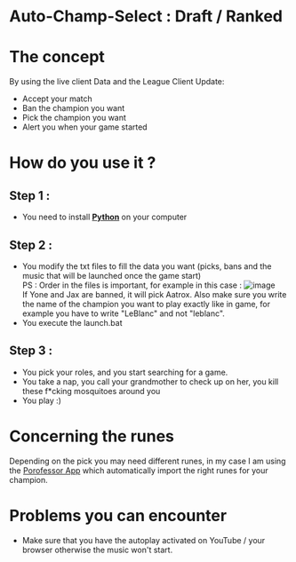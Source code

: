 # Auto-Champ-Select : Draft / Ranked

# The concept

By using the live client Data and the League Client Update:
* Accept your match
* Ban the champion you want
* Pick the champion you want
* Alert you when your game started

# How do you use it ?

## Step 1 :
* You need to install **[Python](https://www.python.org/)** on your computer
## Step 2 :
* You modify the txt files to fill the data you want (picks, bans and the music that will be launched once the game start) <br>
PS : Order in the files is important, for example in this case :
![image](https://user-images.githubusercontent.com/26858750/188025339-2d1f0245-c3f1-4275-8165-46b53c66dbe4.png) <br>
If Yone and Jax are banned, it will pick Aatrox.
Also make sure you write the name of the champion you want to play exactly like in game, for example you have to write "LeBlanc" and not "leblanc".
* You execute the launch.bat 
## Step 3 :
* You pick your roles, and you start searching for a game.
* You take a nap, you call your grandmother to check up on her, you kill these f*cking mosquitoes around you
* You play :)


# Concerning the runes
Depending on the pick you may need different runes, in my case I am using the [Porofessor App](https://porofessor.gg/) 
which automatically import the right runes for your champion.

# Problems you can encounter
* Make sure that you have the autoplay activated on YouTube / your browser otherwise the music won't start.
